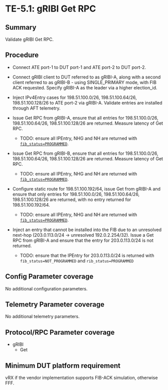 # TE-5.1: gRIBI Get RPC

## Summary

Validate gRIBI Get RPC.

## Procedure

*   Connect ATE port-1 to DUT port-1 and ATE port-2 to DUT port-2.

*   Connect gRIBI client to DUT referred to as gRIBI-A, along with a second
    client referred to as gRIBI-B - using SINGLE_PRIMARY mode, with FIB ACK
    requested. Specify gRIBI-A as the leader via a higher election_id.

*   Inject IPv4Entry cases for 198.51.100.0/26, 198.51.100.64/26,
    198.51.100.128/26 to ATE port-2 via gRIBI-A. Validate entries are installed
    through AFT telemetry.

*   Issue Get RPC from gRIBI-A, ensure that all entries for 198.51.100.0/26,
    198.51.100.64/26, 198.51.100.128/26 are returned. Measure latency of Get
    RPC.

    *   TODO: ensure all IPEntry, NHG and NH are returned with
        [`fib_status=PROGRAMMED`](https://github.com/openconfig/gribi/blob/08d53dffce45e942c6e7f07521c58b557984e4b7/v1/proto/service/gribi.proto#L485).

*   Issue Get RPC from gRIBI-B, ensure that all entries for 198.51.100.0/26,
    198.51.100.64/26, 198.51.100.128/26 are returned. Measure latency of Get
    RPC.

    *   TODO: ensure all IPEntry, NHG and NH are returned with
        [`fib_status=PROGRAMMED`](https://github.com/openconfig/gribi/blob/08d53dffce45e942c6e7f07521c58b557984e4b7/v1/proto/service/gribi.proto#L485).

*   Configure static route for 198.51.100.192/64, issue Get from gRIBI-A and
    ensure that only entries for 198.51.100.0/26, 198.51.100.64/26,
    198.51.100.128/26 are returned, with no entry returned for
    198.51.100.192/64.

    *   TODO: ensure all IPEntry, NHG and NH are returned with
        [`fib_status=PROGRAMMED`](https://github.com/openconfig/gribi/blob/08d53dffce45e942c6e7f07521c58b557984e4b7/v1/proto/service/gribi.proto#L485).

*   Inject an entry that cannot be installed into the FIB due to an unresolved
    next-hop (203.0.113.0/24 -> unresolved 192.0.2.254/32). Issue a Get RPC from
    gRIBI-A and ensure that the entry for 203.0.113.0/24 is not returned.

    *   TODO: ensure that the IPEntry for 203.0.113.0/24 is returned with
        `fib_status=NOT_PROGRAMMED` and `rib_status=PROGRAMMED`

## Config Parameter coverage

No additional configuration parameters.

## Telemetry Parameter coverage

No additional telemetry parameters.

## Protocol/RPC Parameter coverage

*   gRIBI
    *   Get

## Minimum DUT platform requirement

vRX if the vendor implementation supports FIB-ACK simulation, otherwise FFF.
